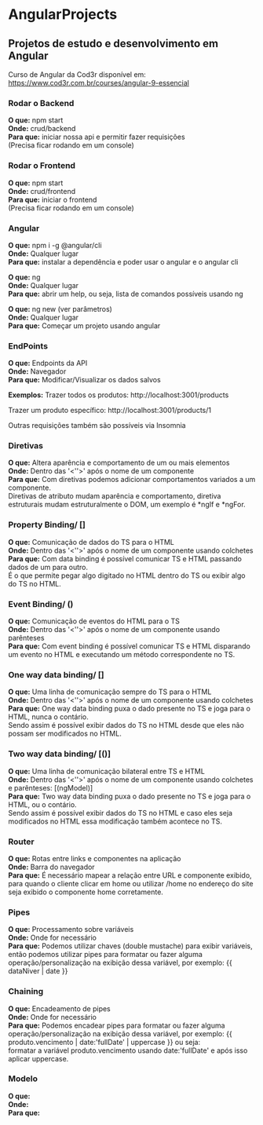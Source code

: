 # AngularProjects
## Projetos de estudo e desenvolvimento em Angular
Curso de Angular da Cod3r disponível em: https://www.cod3r.com.br/courses/angular-9-essencial

### Rodar o Backend
<strong>O que:</strong> npm start </br>
<strong>Onde:</strong> crud/backend </br>
<strong>Para que:</strong> iniciar nossa api e permitir fazer requisições </br>
(Precisa ficar rodando em um console) </br>

### Rodar o Frontend
<strong>O que:</strong> npm start </br>
<strong>Onde:</strong> crud/frontend </br>
<strong>Para que:</strong> iniciar o frontend </br>
(Precisa ficar rodando em um console) </br>

### Angular
<strong>O que:</strong> npm i -g @angular/cli </br>
<strong>Onde:</strong> Qualquer lugar </br>
<strong>Para que:</strong> instalar a dependência e poder usar o angular e o angular cli </br>

<strong>O que:</strong> ng </br>
<strong>Onde:</strong> Qualquer lugar </br>
<strong>Para que:</strong> abrir um help, ou seja, lista de comandos possíveis usando ng </br>

<strong>O que:</strong> ng new (ver parâmetros) </br>
<strong>Onde:</strong> Qualquer lugar </br>
<strong>Para que:</strong> Começar um projeto usando angular </br>

### EndPoints
<strong>O que:</strong> Endpoints da API</br>
<strong>Onde:</strong> Navegador </br>
<strong>Para que:</strong> Modificar/Visualizar os dados salvos</br>

<strong>Exemplos:</strong>
Trazer todos os produtos:
http://localhost:3001/products

Trazer um produto específico:
http://localhost:3001/products/1

Outras requisições também são possíveis via Insomnia

### Diretivas
<strong>O que:</strong> Altera aparência e comportamento de um ou mais elementos</br>
<strong>Onde:</strong> Dentro das '<''>' após o nome de um componente</br>
<strong>Para que:</strong> Com diretivas podemos adicionar comportamentos variados a um componente.</br> Diretivas de atributo mudam aparência e comportamento, diretiva estruturais mudam estruturalmente o DOM, um exemplo é *ngIf e *ngFor.</br>

### Property Binding/ []
<strong>O que:</strong> Comunicação de dados do TS para o HTML</br>
<strong>Onde:</strong> Dentro das '<''>' após o nome de um componente usando colchetes</br>
<strong>Para que:</strong> Com data binding é possível comunicar TS e HTML passando dados de um para outro.</br>
É o que permite pegar algo digitado no HTML dentro do TS ou exibir algo do TS no HTML.</br>

### Event Binding/ ()
<strong>O que:</strong> Comunicação de eventos do HTML para o TS</br>
<strong>Onde:</strong> Dentro das '<''>' após o nome de um componente usando parênteses</br>
<strong>Para que:</strong> Com event binding é possível comunicar TS e HTML disparando um evento no HTML e executando um método correspondente no TS.</br>

### One way data binding/ []
<strong>O que:</strong> Uma linha de comunicação sempre do TS para o HTML</br>
<strong>Onde:</strong> Dentro das '<''>' após o nome de um componente usando colchetes</br>
<strong>Para que:</strong> One way data binding puxa o dado presente no TS e joga para o HTML, nunca o contário.</br>
Sendo assim é possível exibir dados do TS no HTML desde que eles não possam ser modificados no HTML.</br>

### Two way data binding/ [()]
<strong>O que:</strong> Uma linha de comunicação bilateral entre TS e HTML</br>
<strong>Onde:</strong> Dentro das '<''>' após o nome de um componente usando colchetes e parênteses: [(ngModel)]</br>
<strong>Para que:</strong> Two way data binding puxa o dado presente no TS e joga para o HTML, ou o contário.</br>
Sendo assim é possível exibir dados do TS no HTML e caso eles seja modificados no HTML essa modificação também acontece no TS.</br>

### Router
<strong>O que:</strong> Rotas entre links e componentes na aplicação</br>
<strong>Onde:</strong> Barra do navegador</br>
<strong>Para que:</strong> É necessário mapear a relação entre URL e componente exibido, para quando o cliente clicar em home ou utilizar /home no endereço do site seja exibido o componente home corretamente.</br>

### Pipes
<strong>O que:</strong> Processamento sobre variáveis</br>
<strong>Onde:</strong> Onde for necessário</br>
<strong>Para que:</strong> Podemos utilizar chaves (double mustache) para exibir variáveis, então podemos utilizar pipes para formatar ou fazer alguma operação/personalização na exibição dessa variável, por exemplo: {{ dataNiver | date }}</br>

### Chaining
<strong>O que:</strong> Encadeamento de pipes</br>
<strong>Onde:</strong> Onde for necessário</br>
<strong>Para que:</strong> Podemos encadear pipes para formatar ou fazer alguma operação/personalização na exibição dessa variável, por exemplo: {{ produto.vencimento | date:'fullDate' | uppercase }} ou seja: </br> formatar a variável produto.vencimento usando date:'fullDate' e após isso aplicar uppercase. </br>

### Modelo
<strong>O que:</strong></br>
<strong>Onde:</strong></br>
<strong>Para que:</strong></br>